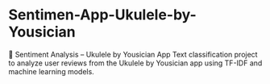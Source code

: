 # Sentimen-App-Ukulele-by-Yousician
🎵 Sentiment Analysis – Ukulele by Yousician App Text classification project to analyze user reviews from the Ukulele by Yousician app using TF-IDF and machine learning models.
